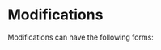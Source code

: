# Modifications

Modifications can have the following forms:

<!-- INSERT GENERATED DOCUMENTATION - modifications-->
